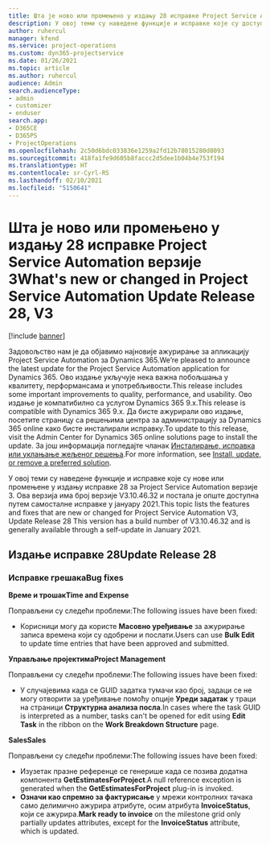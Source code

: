 ```yaml
---
title: Шта је ново или промењено у издању 28 исправке Project Service Automation верзије 3
description: У овој теми су наведене функције и исправке које су доступне у издању исправке 28 за Project Service Automation верзије 3.
author: ruhercul
manager: kfend
ms.service: project-operations
ms.custom: dyn365-projectservice
ms.date: 01/26/2021
ms.topic: article
ms.author: ruhercul
audience: Admin
search.audienceType:
- admin
- customizer
- enduser
search.app:
- D365CE
- D365PS
- ProjectOperations
ms.openlocfilehash: 2c50d6bdc033836e1259a2fd12b78015280d8093
ms.sourcegitcommit: 418fa1fe9d605b8faccc2d5dee1b04b4e753f194
ms.translationtype: HT
ms.contentlocale: sr-Cyrl-RS
ms.lasthandoff: 02/10/2021
ms.locfileid: "5150641"
---
```

# <a name="whats-new-or-changed-in-project-service-automation-update-release-28-v3"></a><span data-ttu-id="b7b07-103">Шта је ново или промењено у издању 28 исправке Project Service Automation верзије 3</span><span class="sxs-lookup"><span data-stu-id="b7b07-103">What's new or changed in Project Service Automation Update Release 28, V3</span></span>

[!include [banner](../includes/psa-now-project-operations.md)]

<span data-ttu-id="b7b07-104">Задовољство нам је да објавимо најновије ажурирање за апликацију Project Service Automation за Dynamics 365.</span><span class="sxs-lookup"><span data-stu-id="b7b07-104">We’re pleased to announce the latest update for the Project Service Automation application for Dynamics 365.</span></span> <span data-ttu-id="b7b07-105">Ово издање укључује нека важна побољшања у квалитету, перформансама и употребљивости.</span><span class="sxs-lookup"><span data-stu-id="b7b07-105">This release includes some important improvements to quality, performance, and usability.</span></span> <span data-ttu-id="b7b07-106">Ово издање је компатибилно са услугом Dynamics 365 9.x.</span><span class="sxs-lookup"><span data-stu-id="b7b07-106">This release is compatible with Dynamics 365 9.x.</span></span> <span data-ttu-id="b7b07-107">Да бисте ажурирали ово издање, посетите страницу са решењима центра за администрацију за Dynamics 365 online како бисте инсталирали исправку.</span><span class="sxs-lookup"><span data-stu-id="b7b07-107">To update to this release, visit the Admin Center for Dynamics 365 online solutions page to install the update.</span></span> <span data-ttu-id="b7b07-108">За још информација погледајте чланак [Инсталирање, исправка или уклањање жељеног решења](https://docs.microsoft.com/power-platform/admin/install-remove-preferred-solution).</span><span class="sxs-lookup"><span data-stu-id="b7b07-108">For more information, see [Install, update, or remove a preferred solution](https://docs.microsoft.com/power-platform/admin/install-remove-preferred-solution).</span></span>

<span data-ttu-id="b7b07-109">У овој теми су наведене функције и исправке које су нове или промењене у издању исправке 28 за Project Service Automation верзије 3. Ова верзија има број верзије V3.10.46.32 и постала је опште доступна путем самосталне исправке у јануару 2021.</span><span class="sxs-lookup"><span data-stu-id="b7b07-109">This topic lists the features and fixes that are new or changed for Project Service Automation V3, Update Release 28 This version has a build number of V3.10.46.32 and is generally available through a self-update in January 2021.</span></span>

## <a name="update-release-28"></a><span data-ttu-id="b7b07-110">Издање исправке 28</span><span class="sxs-lookup"><span data-stu-id="b7b07-110">Update Release 28</span></span>

### <a name="bug-fixes"></a><span data-ttu-id="b7b07-111">Исправке грешака</span><span class="sxs-lookup"><span data-stu-id="b7b07-111">Bug fixes</span></span>

<span data-ttu-id="b7b07-112">**Време и трошак**</span><span class="sxs-lookup"><span data-stu-id="b7b07-112">**Time and Expense**</span></span>

<span data-ttu-id="b7b07-113">Поправљени су следећи проблеми:</span><span class="sxs-lookup"><span data-stu-id="b7b07-113">The following issues have been fixed:</span></span>

- <span data-ttu-id="b7b07-114">Корисници могу да користе **Масовно уређивање** за ажурирање записа времена који су одобрени и послати.</span><span class="sxs-lookup"><span data-stu-id="b7b07-114">Users can use **Bulk Edit** to update time entries that have been approved and submitted.</span></span>

<span data-ttu-id="b7b07-115">**Управљање пројектима**</span><span class="sxs-lookup"><span data-stu-id="b7b07-115">**Project Management**</span></span>

<span data-ttu-id="b7b07-116">Поправљени су следећи проблеми:</span><span class="sxs-lookup"><span data-stu-id="b7b07-116">The following issues have been fixed:</span></span>

- <span data-ttu-id="b7b07-117">У случајевима када се GUID задатка тумачи као број, задаци се не могу отворити за уређивање помоћу опције **Уреди задатак** у траци на страници **Структурна анализа посла**.</span><span class="sxs-lookup"><span data-stu-id="b7b07-117">In cases where the task GUID is interpreted as a number, tasks can't be opened for edit using **Edit Task** in the ribbon on the **Work Breakdown Structure** page.</span></span>

<span data-ttu-id="b7b07-118">**Sales**</span><span class="sxs-lookup"><span data-stu-id="b7b07-118">**Sales**</span></span>

<span data-ttu-id="b7b07-119">Поправљени су следећи проблеми:</span><span class="sxs-lookup"><span data-stu-id="b7b07-119">The following issues have been fixed:</span></span>

- <span data-ttu-id="b7b07-120">Изузетак празне референце се генерише када се позива додатна компонента **GetEstimatesForProject**.</span><span class="sxs-lookup"><span data-stu-id="b7b07-120">A null reference exception is generated when the **GetEstimatesForProject** plug-in is invoked.</span></span>
- <span data-ttu-id="b7b07-121">**Означи као спремно за фактурисање** у мрежи контролних тачака само делимично ажурира атрибуте, осим атрибута **InvoiceStatus**, који се ажурира.</span><span class="sxs-lookup"><span data-stu-id="b7b07-121">**Mark ready to invoice** on the milestone grid only partially updates attributes, except for the **InvoiceStatus** attribute, which is updated.</span></span>

